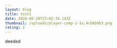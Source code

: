```yaml
---
layout: blog
title: test1
date: 2020-06-28T23:02:34.143Z
thumbnail: /uploads/player-comp-1-1x.4cb6b9b3.png
rating: 2
---
```

deeded